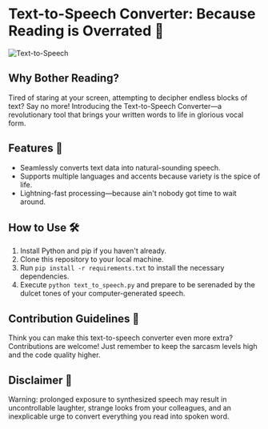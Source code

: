 # Text-to-Speech Converter: Because Reading is Overrated 📢

![Text-to-Speech](https://media.giphy.com/media/26uflcl2Arp4WzXQw/giphy.gif)

## Why Bother Reading?

Tired of staring at your screen, attempting to decipher endless blocks of text? Say no more! Introducing the Text-to-Speech Converter—a revolutionary tool that brings your written words to life in glorious vocal form.

## Features 🌟

- Seamlessly converts text data into natural-sounding speech.
- Supports multiple languages and accents because variety is the spice of life.
- Lightning-fast processing—because ain't nobody got time to wait around.

## How to Use 🛠️

1. Install Python and pip if you haven't already.
2. Clone this repository to your local machine.
3. Run `pip install -r requirements.txt` to install the necessary dependencies.
4. Execute `python text_to_speech.py` and prepare to be serenaded by the dulcet tones of your computer-generated speech.

## Contribution Guidelines 🤝

Think you can make this text-to-speech converter even more extra? Contributions are welcome! Just remember to keep the sarcasm levels high and the code quality higher.

## Disclaimer 🚨

Warning: prolonged exposure to synthesized speech may result in uncontrollable laughter, strange looks from your colleagues, and an inexplicable urge to convert everything you read into spoken word.
